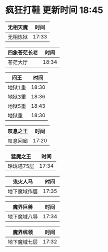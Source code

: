 # 疯狂打鞋 更新时间 18:45

| 无相天魔   | 时间    |
|--------|-------|
| 无相炼狱 | 17:33 |

| 四象苍茫长老   | 时间    |
|--------|-------|
| 苍茫大厅 | 18:34 |

| 间王   | 时间    |
|--------|-------|
| 地狱1重 | 18:30 |
| 地狱3重 | 18:36 |
| 地狱5重 | 18:43 |
| 地狱重 | 18:30 |

| 叹息之王   | 时间    |
|--------|-------|
| 叹息回廊 | 17:20 |

| 猛魔之王   | 时间    |
|--------|-------|
| 玲珑塔75层 | 17:34 |

| 鬼火人马   | 时间    |
|--------|-------|
| 地下魔域作层 | 17:35 |

| 魔界巨兽   | 时间    |
|--------|-------|
| 地下魔域八导 | 17:34 |

| 魔界统领   | 时间    |
|--------|-------|
| 地下魔域七层 | 17:32 |